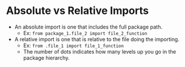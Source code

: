 # Absolute vs Relative Imports

* An absolute import is one that includes the full package path.
  * Ex: `from package_1.file_2 import file_2_function`
* A relative import is one that is relative to the file doing the importing.
  * Ex: `from .file_1 import file_1_function`
  * The number of dots indicates how many levels up you go in the package hierarchy.
